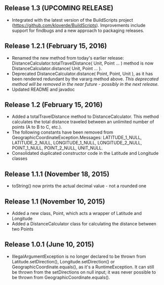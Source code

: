 ## Release 1.3 (UPCOMING RELEASE)

* Integrated with the latest version of the BuildScripts project (https://github.com/kloverde/BuildScripts).  Improvements include support for findbugs and a new approach to packaging releases.

## Release 1.2.1 (February 15, 2016)

* Renamed the new method from today's earlier release:  DistanceCalculator.totalTravelDistance( Unit, Point ... ) method is now DistanceCalculator.distance( Unit, Point ... ).
* Deprecated DistanceCalculator.distance( Point, Point, Unit ), as it has been rendered redundant by the vararg method above.  *This deprecated method will be removed in the near future - possibly in the next release.*
* Updated README and javadoc

## Release 1.2 (February 15, 2016)

* Added a totalTravelDistance method to DistanceCalculator.  This method calculates the total distance traveled between an unlimited number of points (A to B to C, etc.).
* The following constants have been removed from GeographicCoordinateException.Messages:  LATITUDE_1_NULL, LATITUDE_2_NULL, LONGITUDE_1_NULL, LONGITUDE_2_NULL, POINT_1_NULL, POINT_2_NULL, UNIT_NULL.
* Consolidated duplicated constructor code in the Latitude and Longitude classes


## Release 1.1.1 (November 18, 2015)

* toString() now prints the actual decimal value - not a rounded one


## Release 1.1 (November 10, 2015)

* Added a new class, Point, which acts a wrapper of Latitude and Longitude
* Added a DistanceCalculator class for calculating the distance between two Points


## Release 1.0.1 (June 10, 2015)

* IllegalArgumentException is no longer declared to be thrown from Latitude.setDirection(), Longitude.setDirection() or GeographicCoordinate.equals(), as it's a RuntimeException.  It can still be thrown from the setDirections on null input; it was never possible to be thrown from GeographicCoordinate.equals().
